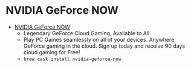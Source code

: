 # NVIDIA GeForce NOW
- [NVIDIA GeForce NOW](https://www.nvidia.com/en-us/geforce/products/geforce-now/)
  -  Legendary GeForce Cloud Gaming, Available to All.
  - Play PC Games seamlessly on all of your devices. Anywhere. GeForce gaming in the cloud. Sign up today and receive 90 days cloud gaming for Free!
  - `brew cask install nvidia-geforce-now`
